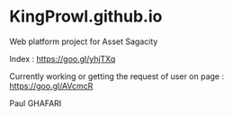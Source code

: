 # KingProwl.github.io
Web platform project for Asset Sagacity

Index : https://goo.gl/yhjTXq

Currently working or getting the request of user on page : https://goo.gl/AVcmcR

Paul GHAFARI

